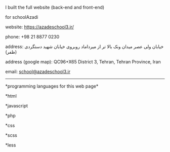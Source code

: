 
I built the full website (back-end and front-end)

for schoolAzadi

website: https://azadeschool3.ir/

phone: +98 21 8877 0230

address: خیابان ولی عصر میدان ونک بالا تر از میرداماد روبروی خیابان شهید دستگردی (ظفر)

address (google map): QC96+X65 District 3, Tehran, Tehran Province, Iran

email: school@azadeschool3.ir
<hr/>
*programming languages for this web page*


*html

*javascript

*php

*css

*scss

*less
